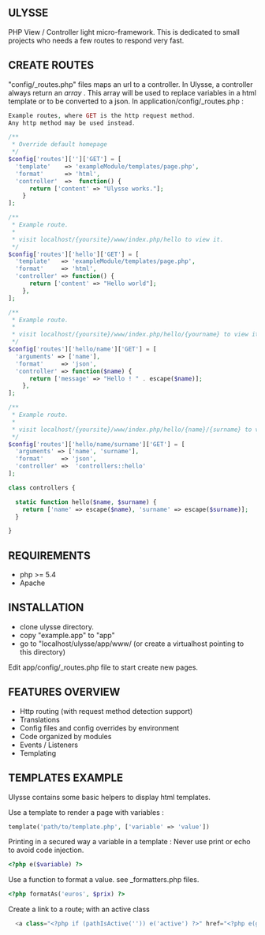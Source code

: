 ULYSSE
------------

PHP View / Controller light micro-framework.
This is dedicated to small projects who needs a few routes to
respond very fast.

CREATE ROUTES
--------------

"config/_routes.php" files maps an url to a controller.
In Ulysse, a controller always return an *array* .
This array will be used to replace variables in a html template
or to be converted to a json.
In application/config/_routes.php :

```php
Example routes, where GET is the http request method.
Any http method may be used instead.

/**
 * Override default homepage
 */
$config['routes']['']['GET'] = [
  'template'    => 'exampleModule/templates/page.php',
  'format'      => 'html',
  'controller'  =>  function() {
      return ['content' => "Ulysse works."];
    }
];

/**
 * Example route.
 *
 * visit localhost/{yoursite}/www/index.php/hello to view it.
 */
$config['routes']['hello']['GET'] = [
  'template'   => 'exampleModule/templates/page.php',
  'format'     => 'html',
  'controller' => function() {
      return ['content' => "Hello world"];
    },
];

/**
 * Example route.
 *
 * visit localhost/{yoursite}/www/index.php/hello/{yourname} to view it.
 */
$config['routes']['hello/name']['GET'] = [
  'arguments' => ['name'],
  'format'     => 'json',
  'controller' => function($name) {
      return ['message' => "Hello ! " . escape($name)];
    },
];

/**
 * Example route.
 *
 * visit localhost/{yoursite}/www/index.php/hello/{name}/{surname} to view it.
 */
$config['routes']['hello/name/surname']['GET'] = [
  'arguments' => ['name', 'surname'],
  'format'     => 'json',
  'controller' =>  'controllers::hello'
];

class controllers {

  static function hello($name, $surname) {
    return ['name' => escape($name), 'surname' => escape($surname)];
  }

}

```

REQUIREMENTS
-------------

* php >= 5.4
* Apache

INSTALLATION
-------------

* clone ulysse directory.
* copy "example.app" to "app"
* go to "localhost/ulysse/app/www/ (or create a virtualhost pointing to this directory)

Edit app/config/_routes.php file to start create new pages.

FEATURES OVERVIEW
-----------------

* Http routing (with request method detection support)
* Translations
* Config files and config overrides by environment
* Code organized by modules
* Events / Listeners
* Templating


TEMPLATES EXAMPLE
-----------------

Ulysse contains some basic helpers to display html templates.

Use a template to render a page with variables :
```php
template('path/to/template.php', ['variable' => 'value'])
```

Printing in a secured way a variable in a template :
Never use print or echo to avoid code injection.
```php
<?php e($variable) ?>
```

Use a function to format a value. see _formatters.php files.
```php
<?php formatAs('euros', $prix) ?>
```

Create a link to a route; with an active class
```php
  <a class="<?php if (pathIsActive('')) e('active') ?>" href="<?php e(getRouteUrl('')) ?>">Homepage </a>
```

